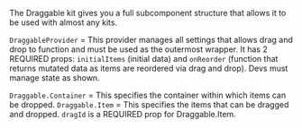 The Draggable kit gives you a full subcomponent structure that allows it to be used with almost any kits.

`DraggableProvider` = This provider manages all settings that allows drag and drop to function and must be used as the outermost wrapper. It has 2 REQUIRED props: `initialItems` (initial data) and `onReorder` (function that returns mutated data as items are reordered via drag and drop). Devs must manage state as shown.
 
`Draggable.Container` = This specifies the container within which items can be dropped.
`Draggable.Item` = This specifies the items that can be dragged and dropped. `dragId` is a REQUIRED prop for Draggable.Item.
